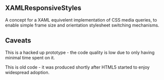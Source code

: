 ## XAMLResponsiveStyles

A concept for a XAML equivelent implementation of CSS media queries, to enable simple frame size and orientation stylesheet switching mechanisms.

## Caveats

This is a hacked up prototype - the code quality is low due to only having minimal time spent on it.

This is old code - it was produced shortly after HTML5 started to enjoy widespread adoption.
